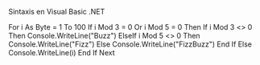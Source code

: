 Sintaxis en Visual Basic .NET

For i As Byte = 1 To 100
  If i Mod 3 = 0 Or i Mod 5 = 0 Then
    If i Mod 3 <> 0 Then
      Console.WriteLine("Buzz")
    ElseIf i Mod 5 <> 0 Then
      Console.WriteLine("Fizz")
    Else
      Console.WriteLine("FizzBuzz")
    End If
  Else
    Console.WriteLine(i)
  End If
Next
